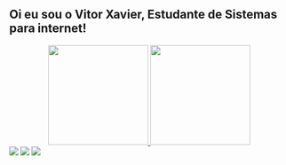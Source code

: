 ## Oi eu sou o Vitor Xavier, Estudante de Sistemas para internet!
<div align="center">
  <a href="https://github.com/vxc333">
  <img height="180em" src="https://github-readme-stats.vercel.app/api?username=vxc333&show_icons=true&theme=dark&include_all_commits=true&count_private=true"/>
  <img height="180em" src="https://github-readme-stats.vercel.app/api/top-langs/?username=vxc333&layout=compact&langs_count=7&theme=dark"/>
</div>
  <a href="https://instagram.com/for.xavier" target="_blank"><img src="https://img.shields.io/badge/-Instagram-%23E4405F?style=for-the-badge&logo=instagram&logoColor=white" target="_blank"></a>
  <a href = "mailto:vitorxavier531@gmail.com"><img src="https://img.shields.io/badge/-Gmail-%23333?style=for-the-badge&logo=gmail&logoColor=white" target="_blank"></a>
  <a href="https://www.linkedin.com/in/vitor-xavier-correia-26133b232/" target="_blank"><img src="https://img.shields.io/badge/-LinkedIn-%230077B5?style=for-the-badge&logo=linkedin&logoColor=white" target="_blank"></a> 

 
</div>
